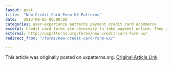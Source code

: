 ```yaml
---
layout: post
title:  "New Credit Card Form UX Patterns"
date:   2013-09-05 00:00:00
categories: user-experience patterns payment credit card ecommerce
excerpt: Credit card forms are necessary to take payment online. They are one of the last necessary steps to completing a purchase, so it’s very important to get it right! These last few years, there have been several popular innovations in credit card form design.
external: http://uxpatterns.org/forms/new-credit-card-form-ux/
redirect_from: "/forms/new-credit-card-form-ux/"

---
```

This article was originally posted on uxpatterns.org. [Original Article Link](http://uxpatterns.org/forms/new-credit-card-form-ux/)

<!--- Which now redirects here.

Credit card forms are necessary to take payment online. They are one of the last necessary steps to completing a purchase, so it’s very important to get it right!

These last few years, there have been several popular innovations in credit card form design. Most involve some sort of automatic detection of the credit card type based on the first few numbers (generally 1 or 2, but sometimes up to 6) on the card.

Traditional Credit Card Form

Traditionally, credit card forms involve little or no validation on the front end. Usually these rely on a simple digit count and perhaps some checksum validation on the server-side. Many times, traditional forms ask for the credit card type up front. This was originally probably a holdover from paper order forms that needed to be processed by hand instead of by computer algorithm. However, in some cases where there are a lot of diverse payment methods available, the type may still need to be selected in advance. In my survey, this pattern was on its way out.

Kohl's uses a simple form. They need the type selector because they have a store credit account you can use to pay.
Kohl’s uses a simple form. They need the type selector because they have a store credit account you can use to pay.
Lowes uses the traditional credit card from with no bells and whistles.
Lowes uses the traditional credit card from with no bells and whistles.
Starbucks Android App credit card form
Starbucks Android App credit card form


Instant Validation

Instant credit card form validation evolved from the traditional credit card form. The credit card type dropdown is eliminated from the form, except where multiple payment methods are available. In some variations, valid card types are visible above or nearby the form. As the user types in their credit card number, the card type is highlighted or appears near the form to indicate that the user has typed in a valid number, and they can verify the card type as a second step. In cases where the payment type is still selectable, entering the number for a different card type than was selected causes the type to change to match the entered number. This was the most popular UX pattern in my survey.

For a development (jQuery) example. see http://jquerycreditcardvalidator.com/

Walmart's payment form has several available methods. If one is selected incorrectly, it automatically selects the correct one. Numbers are grouped automatically as well.
Walmart’s payment form has several available methods. If one is selected incorrectly, it automatically selects the correct one. Numbers are grouped automatically as well.
jQuery Credit Card Validator demo
jQuery Credit Card Validator demo
Amazon.com displays the available types to the left. Once a valid number is entered the type appears next to the input field.
Amazon.com displays the available types to the left. Once a valid number is entered the type appears next to the input field.

Home Depot uses the instant card validation UX pattern.
Home Depot uses the instant card validation UX pattern.
Godaddy autoselects the card type from the dropdown.
Godaddy autoselects the card type from the dropdown.
Apple uses the instant validation UX pattern on their credit card form.
Apple uses the instant validation UX pattern on their credit card form.


Skeuocard

A recent more recent pattern is called Skeuocard. This method adds a lot of layers of validation. It groups the numbers on the card properly (many cards are 4 sets of four numbers, whereas others like American Express use alternate number groupings. It also assists with the card security code in the instance that the CSC is on the front of the card. Skeuocard relies on a layout that appears like a credit card (this is called “skeuomorphism”) which is its charm, but also its downfall.

Some work may need to be done to provide the proper affordances that the numbers on the card graphic are editable as this is not immediately evident when the form does not have focus. However, in a really progressive design, this option could be a good fit provided the skeuomorphic nature of this UX pattern works with the overall design. I have never seen this pattern in use on a production site. If you have, please comment below so I can mention it!

Give Skeuocard a try at http://kenkeiter.com/skeuocard/

Skeuocard form UX pattern
Blank Skeuocard form
Skeuomorphic AMEX card Form
American express Skeuocard pattern.
Skeuomorphic Visa card UX pattern
Skeuocard with a visa card number


A Note on Expiration Dates

It is a best practice to match the format of the card—generally, MM/YY—with your form elements. I do not know if there is a clear winner between dropdowns versus textboxes for credit card expiration dates.

Summary

The Baymard Institute (E-Commerce Checkout Usability Report 2010 – Guideline #63) recommends using some sort of inline credit card type validation, but at the very least, it recommends removing the selection for credit card type, since its extraneous.

Further Reading

Detailed information about how credit card numbers break down on Wikipedia: [Bank Card Number](http://en.wikipedia.org/wiki/Bank_card_number)
-->
